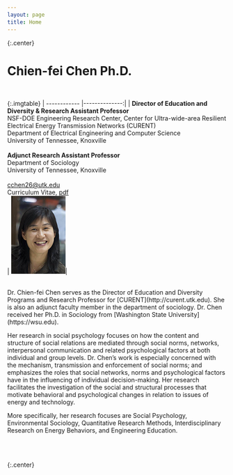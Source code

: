 ```yaml
---
layout: page
title: Home
---
```

{:.center}
# **Chien-fei Chen Ph.D.** #
<br />

{:.imgtable}
| ------------ |--------------:| 
| **Director of Education and Diversity & Research Assistant Professor** <br>NSF-DOE Engineering Research Center, Center for Ultra-wide-area Resilient Electrical Energy Transmission Networks (CURENT)<br>Department of Electrical Engineering and Computer Science<br>University of Tennessee, Knoxville<br><br /><b>Adjunct Research Assistant Professor</b><br>Department of Sociology<br>University of Tennessee, Knoxville<br><br><i class="fa fa-envelope fa-fw"></i><a href= "mailto:cchen26@utk.edu" > cchen26@utk.edu</a><br><i class="fa fa-file-text fa-fw"></i> Curriculum Vitae, <a href= "/assets/lib/Chien-fei_Chen_CV.pdf" > pdf </a><br> | ![Chien-fei's Pic](assets/img/Chien-fei-Chen.png)| 


<br />
Dr. Chien-fei Chen serves as the Director of Education and Diversity Programs and Research Professor for [CURENT](http://curent.utk.edu). She is also an adjunct faculty member 
in the department of sociology. Dr. Chen received her Ph.D. in Sociology from [Washington State University](https://wsu.edu).

Her research in social psychology focuses on how the content and structure of social relations are mediated through social norms, networks, interpersonal
communication and related psychological factors at both individual and group levels. Dr. Chen’s work is especially concerned with the mechanism, transmission
and enforcement of social norms; and emphasizes the roles that social networks, norms and psychological factors have in the influencing of individual 
decision-making. Her research facilitates the investigation of the social and structural processes that motivate behavioral and psychological changes
in relation to issues of energy and technology.

More specifically, her research focuses are Social Psychology, Environmental Sociology, Quantitative Research Methods, Interdisciplinary Research on Energy
 Behaviors, and Engineering Education.

<br />
<br />

{:.center}